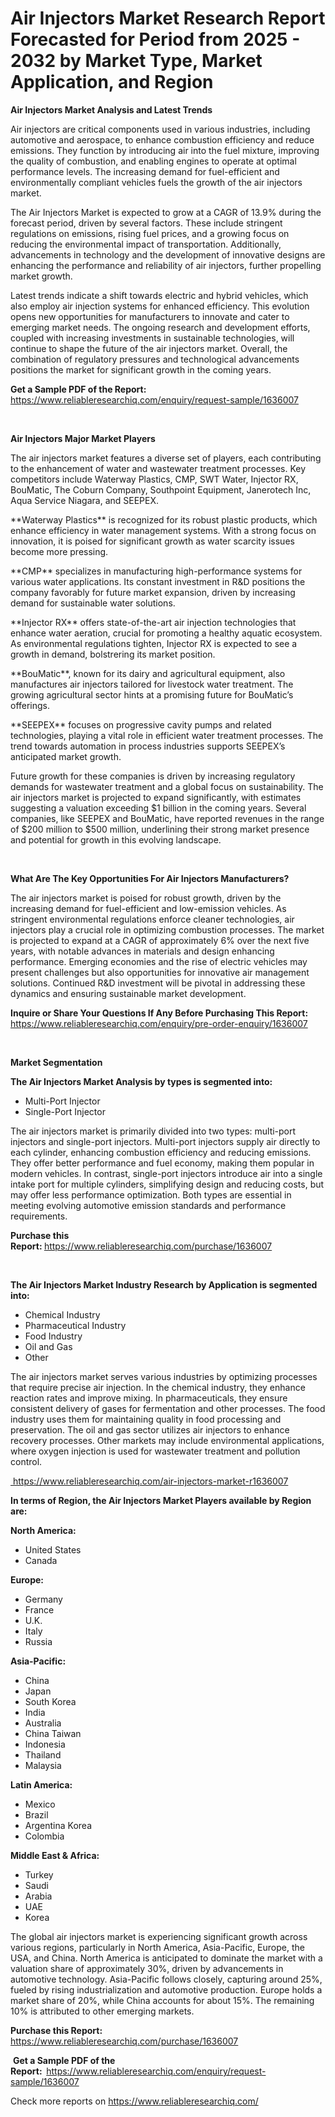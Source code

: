 <p><h1>Air Injectors Market Research Report Forecasted for Period from 2025 -  2032 by Market Type, Market Application, and Region</h1></p><p><strong>Air Injectors Market Analysis and Latest Trends</strong></p>
<p><p>Air injectors are critical components used in various industries, including automotive and aerospace, to enhance combustion efficiency and reduce emissions. They function by introducing air into the fuel mixture, improving the quality of combustion, and enabling engines to operate at optimal performance levels. The increasing demand for fuel-efficient and environmentally compliant vehicles fuels the growth of the air injectors market.</p><p>The Air Injectors Market is expected to grow at a CAGR of 13.9% during the forecast period, driven by several factors. These include stringent regulations on emissions, rising fuel prices, and a growing focus on reducing the environmental impact of transportation. Additionally, advancements in technology and the development of innovative designs are enhancing the performance and reliability of air injectors, further propelling market growth.</p><p>Latest trends indicate a shift towards electric and hybrid vehicles, which also employ air injection systems for enhanced efficiency. This evolution opens new opportunities for manufacturers to innovate and cater to emerging market needs. The ongoing research and development efforts, coupled with increasing investments in sustainable technologies, will continue to shape the future of the air injectors market. Overall, the combination of regulatory pressures and technological advancements positions the market for significant growth in the coming years.</p></p>
<p><strong>Get a Sample PDF of the Report:&nbsp;</strong> <a href="https://www.reliableresearchiq.com/enquiry/request-sample/1636007?utm_campaign=2449&utm_medium=2&utm_source=Github&utm_content=ia&utm_term=08042025&utm_id=air-injectors">https://www.reliableresearchiq.com/enquiry/request-sample/1636007</a></p>
<p>&nbsp;</p>
<p><strong>Air Injectors Major Market Players</strong></p>
<p><p>The air injectors market features a diverse set of players, each contributing to the enhancement of water and wastewater treatment processes. Key competitors include Waterway Plastics, CMP, SWT Water, Injector RX, BouMatic, The Coburn Company, Southpoint Equipment, Janerotech Inc, Aqua Service Niagara, and SEEPEX.</p><p>**Waterway Plastics** is recognized for its robust plastic products, which enhance efficiency in water management systems. With a strong focus on innovation, it is poised for significant growth as water scarcity issues become more pressing.</p><p>**CMP** specializes in manufacturing high-performance systems for various water applications. Its constant investment in R&D positions the company favorably for future market expansion, driven by increasing demand for sustainable water solutions.</p><p>**Injector RX** offers state-of-the-art air injection technologies that enhance water aeration, crucial for promoting a healthy aquatic ecosystem. As environmental regulations tighten, Injector RX is expected to see a growth in demand, bolstrering its market position.</p><p>**BouMatic**, known for its dairy and agricultural equipment, also manufactures air injectors tailored for livestock water treatment. The growing agricultural sector hints at a promising future for BouMatic’s offerings.</p><p>**SEEPEX** focuses on progressive cavity pumps and related technologies, playing a vital role in efficient water treatment processes. The trend towards automation in process industries supports SEEPEX’s anticipated market growth.</p><p>Future growth for these companies is driven by increasing regulatory demands for wastewater treatment and a global focus on sustainability. The air injectors market is projected to expand significantly, with estimates suggesting a valuation exceeding $1 billion in the coming years. Several companies, like SEEPEX and BouMatic, have reported revenues in the range of $200 million to $500 million, underlining their strong market presence and potential for growth in this evolving landscape.</p></p>
<p>&nbsp;</p>
<p><strong>What Are The Key Opportunities For Air Injectors Manufacturers?</strong></p>
<p><p>The air injectors market is poised for robust growth, driven by the increasing demand for fuel-efficient and low-emission vehicles. As stringent environmental regulations enforce cleaner technologies, air injectors play a crucial role in optimizing combustion processes. The market is projected to expand at a CAGR of approximately 6% over the next five years, with notable advances in materials and design enhancing performance. Emerging economies and the rise of electric vehicles may present challenges but also opportunities for innovative air management solutions. Continued R&D investment will be pivotal in addressing these dynamics and ensuring sustainable market development.</p></p>
<p><strong>Inquire or Share Your Questions If Any Before Purchasing This Report:</strong> <a href="https://www.reliableresearchiq.com/enquiry/pre-order-enquiry/1636007?utm_campaign=2449&utm_medium=2&utm_source=Github&utm_content=ia&utm_term=08042025&utm_id=air-injectors">https://www.reliableresearchiq.com/enquiry/pre-order-enquiry/1636007</a></p>
<p>&nbsp;</p>
<p><strong>Market Segmentation</strong></p>
<p><strong>The Air Injectors Market Analysis by types is segmented into:</strong></p>
<p><ul><li>Multi-Port Injector</li><li>Single-Port Injector</li></ul></p>
<p><p>The air injectors market is primarily divided into two types: multi-port injectors and single-port injectors. Multi-port injectors supply air directly to each cylinder, enhancing combustion efficiency and reducing emissions. They offer better performance and fuel economy, making them popular in modern vehicles. In contrast, single-port injectors introduce air into a single intake port for multiple cylinders, simplifying design and reducing costs, but may offer less performance optimization. Both types are essential in meeting evolving automotive emission standards and performance requirements.</p></p>
<p><strong>Purchase this Report:&nbsp;</strong><a href="https://www.reliableresearchiq.com/purchase/1636007?utm_campaign=2449&utm_medium=2&utm_source=Github&utm_content=ia&utm_term=08042025&utm_id=air-injectors">https://www.reliableresearchiq.com/purchase/1636007</a></p>
<p>&nbsp;</p>
<p><strong>The Air Injectors Market Industry Research by Application is segmented into:</strong></p>
<p><ul><li>Chemical Industry</li><li>Pharmaceutical Industry</li><li>Food Industry</li><li>Oil and Gas</li><li>Other</li></ul></p>
<p><p>The air injectors market serves various industries by optimizing processes that require precise air injection. In the chemical industry, they enhance reaction rates and improve mixing. In pharmaceuticals, they ensure consistent delivery of gases for fermentation and other processes. The food industry uses them for maintaining quality in food processing and preservation. The oil and gas sector utilizes air injectors to enhance recovery processes. Other markets may include environmental applications, where oxygen injection is used for wastewater treatment and pollution control.</p></p>
<p><a href="https://www.reliableresearchiq.com/air-injectors-market-r1636007?utm_campaign=2449&utm_medium=2&utm_source=Github&utm_content=ia&utm_term=08042025&utm_id=air-injectors">&nbsp;https://www.reliableresearchiq.com/air-injectors-market-r1636007</a></p>
<p><strong>In terms of Region, the Air Injectors Market Players available by Region are:</strong></p>
<p>
    <p> <strong> North America: </strong>
        <ul>
            <li>United States</li>
            <li>Canada</li>
        </ul>
        </p> 
    <p> <strong> Europe: </strong>
        <ul>
            <li>Germany</li>
            <li>France</li>
            <li>U.K.</li>
            <li>Italy</li>
            <li>Russia</li>
        </ul>
        </p> 
    <p> <strong> Asia-Pacific: </strong>
        <ul>
            <li>China</li>
            <li>Japan</li>
            <li>South Korea</li>
            <li>India</li>
            <li>Australia</li>
            <li>China Taiwan</li>
            <li>Indonesia</li>
            <li>Thailand</li>
            <li>Malaysia</li>
        </ul>
        </p> 
    <p> <strong> Latin America: </strong>
        <ul>
            <li>Mexico</li>
            <li>Brazil</li>
            <li>Argentina Korea</li>
            <li>Colombia</li>
        </ul>
        </p> 
    <p> <strong> Middle East & Africa: </strong>
        <ul>
            <li>Turkey</li>
            <li>Saudi</li>
            <li>Arabia</li>
            <li>UAE</li>
            <li>Korea</li>
        </ul>
    </p>
    </p>
<p><p>The global air injectors market is experiencing significant growth across various regions, particularly in North America, Asia-Pacific, Europe, the USA, and China. North America is anticipated to dominate the market with a valuation share of approximately 30%, driven by advancements in automotive technology. Asia-Pacific follows closely, capturing around 25%, fueled by rising industrialization and automotive production. Europe holds a market share of 20%, while China accounts for about 15%. The remaining 10% is attributed to other emerging markets.</p></p>
<p><strong>Purchase this Report: </strong><a href="https://www.reliableresearchiq.com/purchase/1636007?utm_campaign=2449&utm_medium=2&utm_source=Github&utm_content=ia&utm_term=08042025&utm_id=air-injectors">https://www.reliableresearchiq.com/purchase/1636007</a></p>
<p>&nbsp;<strong>Get a Sample PDF of the Report:&nbsp;&nbsp;</strong><a href="https://www.reliableresearchiq.com/enquiry/request-sample/1636007?utm_campaign=2449&utm_medium=2&utm_source=Github&utm_content=ia&utm_term=08042025&utm_id=air-injectors">https://www.reliableresearchiq.com/enquiry/request-sample/1636007</a></p>
<p><strong></strong></p>
<p>Check more reports on <a href="https://www.reliableresearchiq.com/?utm_campaign=2449&utm_medium=2&utm_source=Github&utm_content=ia&utm_term=08042025&utm_id=air-injectors">https://www.reliableresearchiq.com/</a></p>